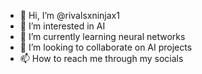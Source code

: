 - 👋 Hi, I’m @rivalsxninjax1
- 👀 I’m interested in AI
- 🌱 I’m currently learning neural networks
- 💞️ I’m looking to collaborate on AI projects
- 📫 How to reach me through my socials 


<!---
rivalsxninjax1/rivalsxninjax1 is a ✨ special ✨ repository because its `README.md` (this file) appears on your GitHub profile.
You can click the Preview link to take a look at your changes.
--->
